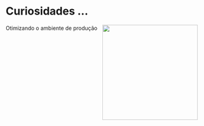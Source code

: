 # Curiosidades ... 

<img src="https://cdn-icons-png.flaticon.com/512/949/949886.png"  align="right" width="250">

Otimizando o ambiente de produção 
